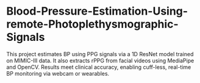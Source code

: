 # Blood-Pressure-Estimation-Using-remote-Photoplethysmographic-Signals
This project estimates BP using PPG signals via a 1D ResNet model trained on MIMIC-III data. It also extracts rPPG from facial videos using MediaPipe and OpenCV. Results meet clinical accuracy, enabling cuff-less, real-time BP monitoring via webcam or wearables.
